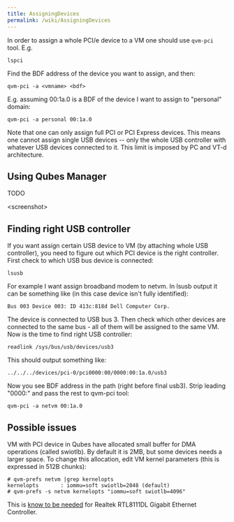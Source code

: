 ```yaml
---
title: AssigningDevices
permalink: /wiki/AssigningDevices
---
```


In order to assign a whole PCI/e device to a VM one should use ```qvm-pci``` tool. E.g.

``` {.wiki}
lspci
```

Find the BDF address of the device you want to assign, and then:

``` {.wiki}
qvm-pci -a <vmname> <bdf>
```

E.g. assuming 00:1a.0 is a BDF of the device I want to assign to "personal" domain:

``` {.wiki}
qvm-pci -a personal 00:1a.0
```

Note that one can only assign full PCI or PCI Express devices. This means one cannot assign single USB devices -- only the whole USB controller with whatever USB devices connected to it. This limit is imposed by PC and VT-d architecture.

Using Qubes Manager
-------------------

TODO

\<screenshot\>

Finding right USB controller
----------------------------

If you want assign certain USB device to VM (by attaching whole USB controller), you need to figure out which PCI device is the right controller. First check to which USB bus device is connected:

``` {.wiki}
lsusb
```

For example I want assign broadband modem to netvm. In lsusb output it can be something like (in this case device isn't fully identified):

``` {.wiki}
Bus 003 Device 003: ID 413c:818d Dell Computer Corp.
```

The device is connected to USB bus 3. Then check which other devices are connected to the same bus - all of them will be assigned to the same VM. Now is the time to find right USB controller:

``` {.wiki}
readlink /sys/bus/usb/devices/usb3
```

This should output something like:

``` {.wiki}
../../../devices/pci-0/pci0000:00/0000:00:1a.0/usb3
```

Now you see BDF address in the path (right before final usb3). Strip leading "0000:" and pass the rest to qvm-pci tool:

``` {.wiki}
qvm-pci -a netvm 00:1a.0
```

Possible issues
---------------

VM with PCI device in Qubes have allocated small buffer for DMA operations (called swiotlb). By default it is 2MB, but some devices needs a larger space. To change this allocation, edit VM kernel parameters (this is expressed in 512B chunks):

``` {.wiki}
# qvm-prefs netvm |grep kernelopts
kernelopts       : iommu=soft swiotlb=2048 (default)
# qvm-prefs -s netvm kernelopts "iommu=soft swiotlb=4096"
```

This is [​know to be needed](https://groups.google.com/group/qubes-devel/browse_thread/thread/631c4a3a9d1186e3) for Realtek RTL8111DL Gigabit Ethernet Controller.
